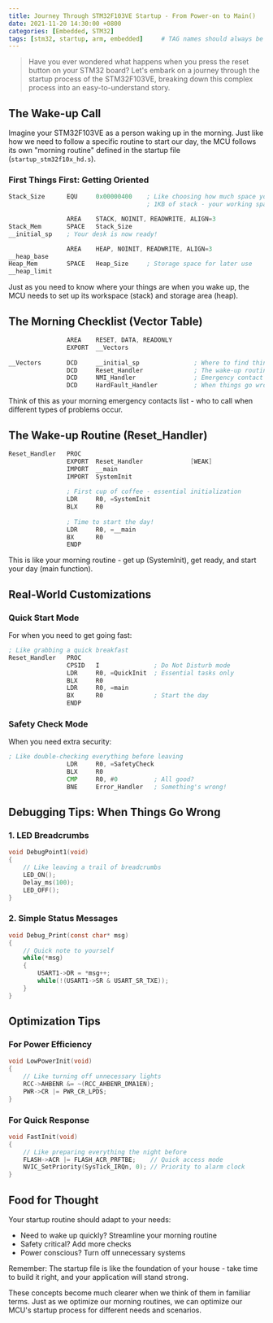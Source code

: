 ```yaml
---
title: Journey Through STM32F103VE Startup - From Power-on to Main()
date: 2021-11-20 14:30:00 +0800
categories: [Embedded, STM32]
tags: [stm32, startup, arm, embedded]     # TAG names should always be lowercase
---
```


> Have you ever wondered what happens when you press the reset button on your STM32 board? Let's embark on a journey through the startup process of the STM32F103VE, breaking down this complex process into an easy-to-understand story.

## The Wake-up Call

Imagine your STM32F103VE as a person waking up in the morning. Just like how we need to follow a specific routine to start our day, the MCU follows its own "morning routine" defined in the startup file (`startup_stm32f10x_hd.s`).

### First Things First: Getting Oriented

```asm
Stack_Size      EQU     0x00000400    ; Like choosing how much space you need
                                      ; 1KB of stack - your working space

                AREA    STACK, NOINIT, READWRITE, ALIGN=3
Stack_Mem       SPACE   Stack_Size
__initial_sp    ; Your desk is now ready!

                AREA    HEAP, NOINIT, READWRITE, ALIGN=3
__heap_base
Heap_Mem        SPACE   Heap_Size     ; Storage space for later use
__heap_limit
```

Just as you need to know where your things are when you wake up, the MCU needs to set up its workspace (stack) and storage area (heap).

## The Morning Checklist (Vector Table)

```asm
                AREA    RESET, DATA, READONLY
                EXPORT  __Vectors
                
__Vectors       DCD     __initial_sp               ; Where to find things
                DCD     Reset_Handler              ; The wake-up routine
                DCD     NMI_Handler                ; Emergency contact
                DCD     HardFault_Handler          ; When things go wrong
```

Think of this as your morning emergency contacts list - who to call when different types of problems occur.

## The Wake-up Routine (Reset_Handler)

```asm
Reset_Handler   PROC
                EXPORT  Reset_Handler             [WEAK]
                IMPORT  __main
                IMPORT  SystemInit
                
                ; First cup of coffee - essential initialization
                LDR     R0, =SystemInit
                BLX     R0               
                
                ; Time to start the day!
                LDR     R0, =__main
                BX      R0
                ENDP
```

This is like your morning routine - get up (SystemInit), get ready, and start your day (main function).

## Real-World Customizations

### Quick Start Mode
For when you need to get going fast:

```asm
; Like grabbing a quick breakfast
Reset_Handler   PROC
                CPSID   I               ; Do Not Disturb mode
                LDR     R0, =QuickInit  ; Essential tasks only
                BLX     R0
                LDR     R0, =main
                BX      R0              ; Start the day
                ENDP
```

### Safety Check Mode
When you need extra security:

```asm
; Like double-checking everything before leaving
                LDR     R0, =SafetyCheck
                BLX     R0
                CMP     R0, #0          ; All good?
                BNE     Error_Handler   ; Something's wrong!
```

## Debugging Tips: When Things Go Wrong

### 1. LED Breadcrumbs
```c
void DebugPoint1(void)
{
    // Like leaving a trail of breadcrumbs
    LED_ON();
    Delay_ms(100);
    LED_OFF();
}
```

### 2. Simple Status Messages
```c
void Debug_Print(const char* msg)
{
    // Quick note to yourself
    while(*msg)
    {
        USART1->DR = *msg++;
        while(!(USART1->SR & USART_SR_TXE));
    }
}
```

## Optimization Tips

### For Power Efficiency
```c
void LowPowerInit(void)
{
    // Like turning off unnecessary lights
    RCC->AHBENR &= ~(RCC_AHBENR_DMA1EN);
    PWR->CR |= PWR_CR_LPDS;
}
```

### For Quick Response
```c
void FastInit(void)
{
    // Like preparing everything the night before
    FLASH->ACR |= FLASH_ACR_PRFTBE;    // Quick access mode
    NVIC_SetPriority(SysTick_IRQn, 0); // Priority to alarm clock
}
```

## Food for Thought

Your startup routine should adapt to your needs:
- Need to wake up quickly? Streamline your morning routine
- Safety critical? Add more checks
- Power conscious? Turn off unnecessary systems


Remember: The startup file is like the foundation of your house - take time to build it right, and your application will stand strong.

These concepts become much clearer when we think of them in familiar terms. Just as we optimize our morning routines, we can optimize our MCU's startup process for different needs and scenarios.
